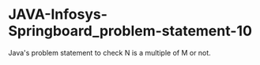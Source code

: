 # JAVA-Infosys-Springboard_problem-statement-10
Java's problem statement to check N is a multiple of M or not.
